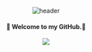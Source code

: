 <div align="center">
  
  ![header](https://capsule-render.vercel.app/api?type=Venom&text=I&nbsp;am&nbsp;Obebe.&stroke=552F5E&&fontSize=55)

#### 👋 Welcome to my GitHub.👋

<a href="(https://velog.io/@obebe_00)" target="_blank"><img src="https://img.shields.io/badge/Velog-20C997?style=flat&logo=Velog&logoColor=black"/></a>


  <br/>
  <br/>
</div>
